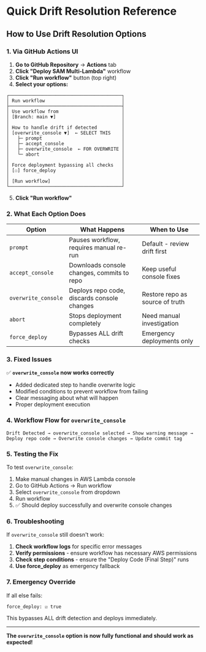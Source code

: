 # Quick Drift Resolution Reference

## How to Use Drift Resolution Options

### 1. Via GitHub Actions UI

1. **Go to GitHub Repository** → **Actions** tab
2. **Click "Deploy SAM Multi-Lambda"** workflow
3. **Click "Run workflow"** button (top right)
4. **Select your options:**

```
┌─────────────────────────────────────────┐
│ Run workflow                            │
├─────────────────────────────────────────┤
│ Use workflow from                       │
│ [Branch: main ▼]                        │
│                                         │
│ How to handle drift if detected         │
│ [overwrite_console ▼]  ← SELECT THIS    │
│   ├─ prompt                             │
│   ├─ accept_console                     │
│   ├─ overwrite_console  ← FOR OVERWRITE │
│   └─ abort                              │
│                                         │
│ Force deployment bypassing all checks   │
│ [☐] force_deploy                        │
│                                         │
│ [Run workflow]                          │
└─────────────────────────────────────────┘
```

5. **Click "Run workflow"**

### 2. What Each Option Does

| Option | What Happens | When to Use |
|--------|-------------|-------------|
| `prompt` | Pauses workflow, requires manual re-run | Default - review drift first |
| `accept_console` | Downloads console changes, commits to repo | Keep useful console fixes |
| `overwrite_console` | Deploys repo code, discards console changes | Restore repo as source of truth |
| `abort` | Stops deployment completely | Need manual investigation |
| `force_deploy` | Bypasses ALL drift checks | Emergency deployments only |

### 3. Fixed Issues

✅ **`overwrite_console` now works correctly**
- Added dedicated step to handle overwrite logic
- Modified conditions to prevent workflow from failing
- Clear messaging about what will happen
- Proper deployment execution

### 4. Workflow Flow for `overwrite_console`

```
Drift Detected → overwrite_console selected → Show warning message → Deploy repo code → Overwrite console changes → Update commit tag
```

### 5. Testing the Fix

To test `overwrite_console`:

1. Make manual changes in AWS Lambda console
2. Go to GitHub Actions → Run workflow
3. Select `overwrite_console` from dropdown
4. Run workflow
5. ✅ Should deploy successfully and overwrite console changes

### 6. Troubleshooting

If `overwrite_console` still doesn't work:

1. **Check workflow logs** for specific error messages
2. **Verify permissions** - ensure workflow has necessary AWS permissions
3. **Check step conditions** - ensure the "Deploy Code (Final Step)" runs
4. **Use force_deploy** as emergency fallback

### 7. Emergency Override

If all else fails:
```
force_deploy: ☑️ true
```
This bypasses ALL drift detection and deploys immediately.

---

**The `overwrite_console` option is now fully functional and should work as expected!**
